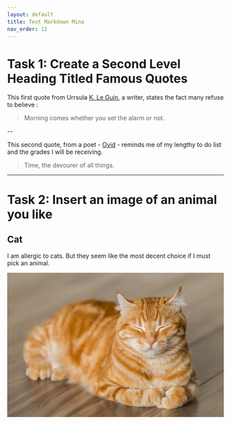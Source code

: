 ```yaml
---
layout: default
title: Test Markdown Mina
nav_order: 12
---
```


# Task 1: Create a Second Level Heading Titled Famous Quotes

This first quote from Urrsula [K. Le Guin](https://www.brainyquote.com/quotes/ursula_k_le_guin_138732?src=t_morning), a writer, states the fact many refuse to believe :

> Morning comes whether you set the alarm or not.

--

This second quote, from a poet - [Ovid](https://www.brainyquote.com/quotes/ovid_136005) - reminds me of my lengthy to do list and the grades I will be receiving.

> Time, the devourer of all things.

---

# Task 2: Insert an image of an animal you like

## Cat

I am allergic to cats. But they seem like the most decent choice if I must pick an animal.

![cat](../assets/images/cat.jpg)
